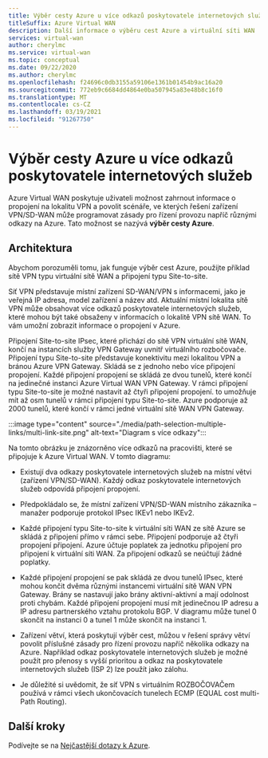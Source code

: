 ```yaml
---
title: Výběr cesty Azure u více odkazů poskytovatele internetových služeb
titleSuffix: Azure Virtual WAN
description: Další informace o výběru cest Azure a virtuální síti WAN
services: virtual-wan
author: cherylmc
ms.service: virtual-wan
ms.topic: conceptual
ms.date: 09/22/2020
ms.author: cherylmc
ms.openlocfilehash: f24696c0db3155a59106e1361b01454b9ac16a20
ms.sourcegitcommit: 772eb9c6684dd4864e0ba507945a83e48b8c16f0
ms.translationtype: MT
ms.contentlocale: cs-CZ
ms.lasthandoff: 03/19/2021
ms.locfileid: "91267750"
---
```

# <a name="azure-path-selection-across-multiple-isp-links"></a>Výběr cesty Azure u více odkazů poskytovatele internetových služeb

Azure Virtual WAN poskytuje uživateli možnost zahrnout informace o propojení na lokalitu VPN a povolit scénáře, ve kterých řešení zařízení VPN/SD-WAN může programovat zásady pro řízení provozu napříč různými odkazy na Azure. Tato možnost se nazývá **výběr cesty Azure**.

## <a name="architecture"></a>Architektura

Abychom porozuměli tomu, jak funguje výběr cest Azure, použijte příklad sítě VPN typu virtuální sítě WAN a připojení typu Site-to-site.

Síť VPN představuje místní zařízení SD-WAN/VPN s informacemi, jako je veřejná IP adresa, model zařízení a název atd. Aktuální místní lokalita sítě VPN může obsahovat více odkazů poskytovatele internetových služeb, které mohou být také obsaženy v informacích o lokalitě VPN sítě WAN. To vám umožní zobrazit informace o propojení v Azure.

Připojení Site-to-site IPsec, které přichází do sítě VPN virtuální sítě WAN, končí na instancích služby VPN Gateway uvnitř virtuálního rozbočovače. Připojení typu Site-to-site představuje konektivitu mezi lokalitou VPN a bránou Azure VPN Gateway. Skládá se z jednoho nebo více připojení propojení. Každé připojení propojení se skládá ze dvou tunelů, které končí na jedinečné instanci Azure Virtual WAN VPN Gateway. V rámci připojení typu Site-to-site je možné nastavit až čtyři připojení propojení. to umožňuje mít až osm tunelů v rámci připojení typu Site-to-site. Azure podporuje až 2000 tunelů, které končí v rámci jedné virtuální sítě WAN VPN Gateway.

:::image type="content" source="./media/path-selection-multiple-links/multi-link-site.png" alt-text="Diagram s více odkazy":::

Na tomto obrázku je znázorněno více odkazů na pracovišti, které se připojuje k Azure Virtual WAN. V tomto diagramu:

* Existují dva odkazy poskytovatele internetových služeb na místní větvi (zařízení VPN/SD-WAN). Každý odkaz poskytovatele internetových služeb odpovídá připojení propojení.

* Předpokládalo se, že místní zařízení VPN/SD-WAN místního zákazníka – manažer podporuje protokol IPsec IKEv1 nebo IKEv2.

* Každé připojení typu Site-to-site k virtuální síti WAN ze sítě Azure se skládá z připojení přímo v rámci sebe. Připojení podporuje až čtyři propojení připojení. Azure účtuje poplatek za jednotku připojení pro připojení k virtuální síti WAN. Za připojení odkazů se neúčtují žádné poplatky.

* Každé připojení propojení se pak skládá ze dvou tunelů IPsec, které mohou končit dvěma různými instancemi virtuální sítě WAN VPN Gateway. Brány se nastavují jako brány aktivní-aktivní a mají odolnost proti chybám. Každé připojení propojení musí mít jedinečnou IP adresu a IP adresu partnerského vztahu protokolu BGP. V diagramu může tunel 0 skončit na instanci 0 a tunel 1 může skončit na instanci 1.

* Zařízení větví, která poskytují výběr cest, můžou v řešení správy větví povolit příslušné zásady pro řízení provozu napříč několika odkazy na Azure. Například odkaz poskytovatele internetových služeb je možné použít pro přenosy s vyšší prioritou a odkaz na poskytovatele internetových služeb (ISP 2) lze použít jako zálohu.

* Je důležité si uvědomit, že síť VPN s virtuálním ROZBOČOVAČem používá v rámci všech ukončovacích tunelech ECMP (EQUAL cost multi-Path Routing).

## <a name="next-steps"></a>Další kroky

Podívejte se na [Nejčastější dotazy k Azure](virtual-wan-faq.md).